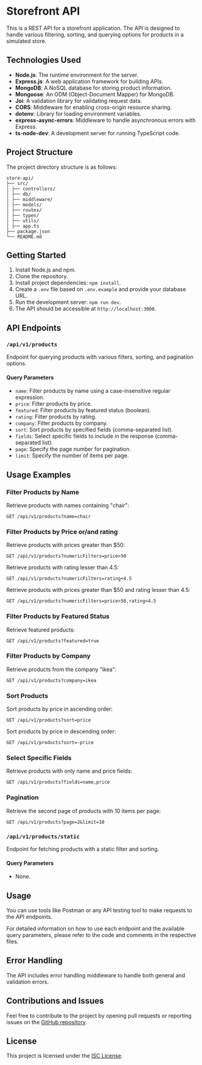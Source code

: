 # Storefront API

This is a REST API for a storefront application. The API is designed to handle various filtering, sorting, and querying options for products in a simulated store.

## Technologies Used

- **Node.js**: The runtime environment for the server.
- **Express.js**: A web application framework for building APIs.
- **MongoDB**: A NoSQL database for storing product information.
- **Mongoose**: An ODM (Object-Document Mapper) for MongoDB.
- **Joi**: A validation library for validating request data.
- **CORS**: Middleware for enabling cross-origin resource sharing.
- **dotenv**: Library for loading environment variables.
- **express-async-errors**: Middleware to handle asynchronous errors with Express.
- **ts-node-dev**: A development server for running TypeScript code.

## Project Structure

The project directory structure is as follows:

```
store-api/
├── src/
│ ├── controllers/
│ ├── db/
│ ├── middleware/
│ ├── models/
│ ├── routes/
│ ├── types/
│ ├── utils/
│ ├── app.ts
├── package.json
└── README.md
```

## Getting Started

1. Install Node.js and npm.
2. Clone the repository.
3. Install project dependencies: `npm install`.
4. Create a `.env` file based on `.env.example` and provide your database URL.
5. Run the development server: `npm run dev`.
6. The API should be accessible at `http://localhost:3000`.

## API Endpoints

### `/api/v1/products`

Endpoint for querying products with various filters, sorting, and pagination options.

#### Query Parameters

- `name`: Filter products by name using a case-insensitive regular expression.
- `price`: Filter products by price.
- `featured`: Filter products by featured status (boolean).
- `rating`: Filter products by rating.
- `company`: Filter products by company.
- `sort`: Sort products by specified fields (comma-separated list).
- `fields`: Select specific fields to include in the response (comma-separated list).
- `page`: Specify the page number for pagination.
- `limit`: Specify the number of items per page.

## Usage Examples

### Filter Products by Name

Retrieve products with names containing "chair":

```GET /api/v1/products?name=chair```

### Filter Products by Price or/and rating

Retrieve products with prices greater than $50:

```GET /api/v1/products?numericFilters=price>50```

Retrieve products with rating lesser than 4.5:

```GET /api/v1/products?numericFilters=rating<4.5```

Retrieve products with prices greater than $50 and rating lesser than 4.5:

```GET /api/v1/products?numericFilters=price>50,rating<4.5```

### Filter Products by Featured Status

Retrieve featured products:

```GET /api/v1/products?featured=true```

### Filter Products by Company

Retrieve products from the company "ikea":

```GET /api/v1/products?company=ikea```

### Sort Products

Sort products by price in ascending order:

```GET /api/v1/products?sort=price```

Sort products by price in descending order:

```GET /api/v1/products?sort=-price```

### Select Specific Fields

Retrieve products with only name and price fields:

```GET /api/v1/products?fields=name,price```

### Pagination

Retrieve the second page of products with 10 items per page:

```GET /api/v1/products?page=2&limit=10```

### `/api/v1/products/static`

Endpoint for fetching products with a static filter and sorting.

#### Query Parameters

- None.

## Usage

You can use tools like Postman or any API testing tool to make requests to the API endpoints.

For detailed information on how to use each endpoint and the available query parameters, please refer to the code and comments in the respective files.

## Error Handling

The API includes error handling middleware to handle both general and validation errors.

## Contributions and Issues

Feel free to contribute to the project by opening pull requests or reporting issues on the [GitHub repository](https://github.com/JoseAlbDR/store-api).

## License

This project is licensed under the [ISC License](LICENSE).
